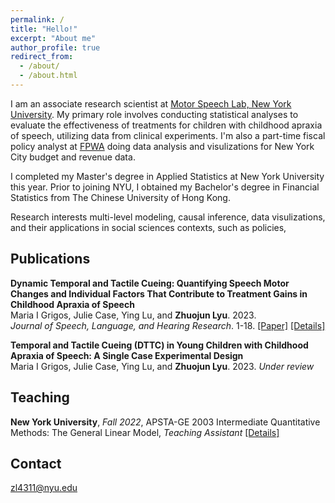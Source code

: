 ```yaml
---
permalink: /
title: "Hello!"
excerpt: "About me"
author_profile: true
redirect_from: 
  - /about/
  - /about.html
---
```

I am an associate research scientist at [Motor Speech Lab, New York University](https://wp.nyu.edu/grigoslab/). My primary role involves conducting statistical analyses to evaluate the effectiveness of treatments for children with childhood apraxia of speech, utilizing data from clinical experiments. I'm also a part-time fiscal policy analyst at [FPWA](https://www.fpwa.org) doing data analysis and visulizations for New York City budget and revenue data. 

I completed my Master's degree in Applied Statistics at New York University this year. Prior to joining NYU, I obtained my Bachelor's degree in Financial Statistics from The Chinese University of Hong Kong.


Research interests multi-level modeling, causal inference, data visulizations, and their applications in social sciences contexts, such as policies,

Publications
------
**Dynamic Temporal and Tactile Cueing: Quantifying Speech Motor Changes and Individual Factors That Contribute to Treatment Gains in Childhood Apraxia of Speech** \
Maria I Grigos, Julie Case, Ying Lu, and **Zhuojun Lyu**. 2023.   \
 _Journal of Speech, Language, and Hearing Research_. 1-18. 
[[Paper]](https://pubmed.ncbi.nlm.nih.gov/37379241/)
[[Details]](https://zoeyyylyu.github.io/publication/2023-paper-1)

**Temporal and Tactile Cueing (DTTC) in Young Children with Childhood Apraxia of Speech: A Single Case Experimental Design** \
Maria I Grigos, Julie Case, Ying Lu, and **Zhuojun Lyu**. 2023. _Under review_

Teaching
------
**New York University**, _Fall 2022_, APSTA-GE 2003 Intermediate Quantitative Methods: The General Linear Model, _Teaching Assistant_
[[Details]](https://zoeyyylyu.github.io/teaching/2022-Fall-teaching)

Contact
------
zl4311@nyu.edu